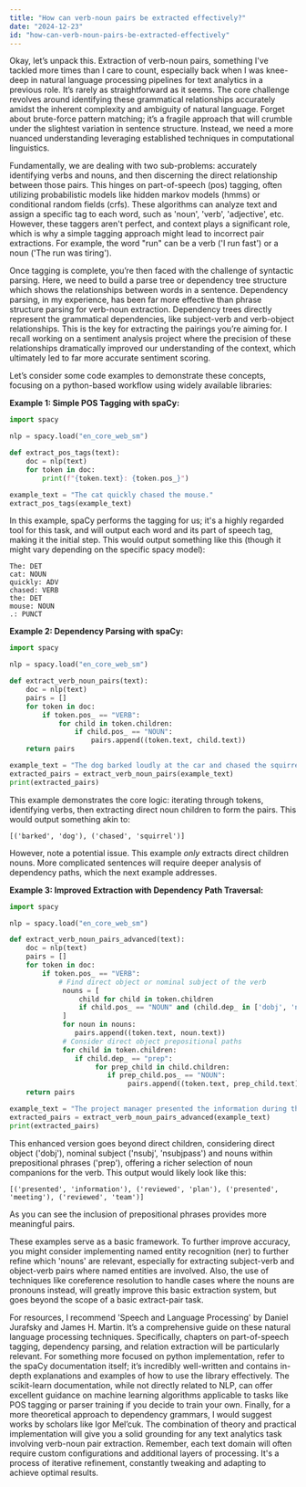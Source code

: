 ```yaml
---
title: "How can verb-noun pairs be extracted effectively?"
date: "2024-12-23"
id: "how-can-verb-noun-pairs-be-extracted-effectively"
---
```


Okay, let’s unpack this. Extraction of verb-noun pairs, something I've tackled more times than I care to count, especially back when I was knee-deep in natural language processing pipelines for text analytics in a previous role. It’s rarely as straightforward as it seems. The core challenge revolves around identifying these grammatical relationships accurately amidst the inherent complexity and ambiguity of natural language. Forget about brute-force pattern matching; it’s a fragile approach that will crumble under the slightest variation in sentence structure. Instead, we need a more nuanced understanding leveraging established techniques in computational linguistics.

Fundamentally, we are dealing with two sub-problems: accurately identifying verbs and nouns, and then discerning the direct relationship between those pairs. This hinges on part-of-speech (pos) tagging, often utilizing probabilistic models like hidden markov models (hmms) or conditional random fields (crfs). These algorithms can analyze text and assign a specific tag to each word, such as 'noun', 'verb', 'adjective', etc. However, these taggers aren't perfect, and context plays a significant role, which is why a simple tagging approach might lead to incorrect pair extractions. For example, the word "run" can be a verb ('I run fast') or a noun ('The run was tiring').

Once tagging is complete, you’re then faced with the challenge of syntactic parsing. Here, we need to build a parse tree or dependency tree structure which shows the relationships between words in a sentence. Dependency parsing, in my experience, has been far more effective than phrase structure parsing for verb-noun extraction. Dependency trees directly represent the grammatical dependencies, like subject-verb and verb-object relationships. This is the key for extracting the pairings you’re aiming for. I recall working on a sentiment analysis project where the precision of these relationships dramatically improved our understanding of the context, which ultimately led to far more accurate sentiment scoring.

Let’s consider some code examples to demonstrate these concepts, focusing on a python-based workflow using widely available libraries:

**Example 1: Simple POS Tagging with spaCy:**

```python
import spacy

nlp = spacy.load("en_core_web_sm")

def extract_pos_tags(text):
    doc = nlp(text)
    for token in doc:
        print(f"{token.text}: {token.pos_}")

example_text = "The cat quickly chased the mouse."
extract_pos_tags(example_text)
```

In this example, spaCy performs the tagging for us; it's a highly regarded tool for this task, and will output each word and its part of speech tag, making it the initial step. This would output something like this (though it might vary depending on the specific spacy model):
```
The: DET
cat: NOUN
quickly: ADV
chased: VERB
the: DET
mouse: NOUN
.: PUNCT
```

**Example 2: Dependency Parsing with spaCy:**

```python
import spacy

nlp = spacy.load("en_core_web_sm")

def extract_verb_noun_pairs(text):
    doc = nlp(text)
    pairs = []
    for token in doc:
        if token.pos_ == "VERB":
            for child in token.children:
                if child.pos_ == "NOUN":
                    pairs.append((token.text, child.text))
    return pairs

example_text = "The dog barked loudly at the car and chased the squirrel."
extracted_pairs = extract_verb_noun_pairs(example_text)
print(extracted_pairs)

```
This example demonstrates the core logic: iterating through tokens, identifying verbs, then extracting direct noun children to form the pairs. This would output something akin to:

```
[('barked', 'dog'), ('chased', 'squirrel')]
```

However, note a potential issue. This example *only* extracts direct children nouns. More complicated sentences will require deeper analysis of dependency paths, which the next example addresses.

**Example 3: Improved Extraction with Dependency Path Traversal:**

```python
import spacy

nlp = spacy.load("en_core_web_sm")

def extract_verb_noun_pairs_advanced(text):
    doc = nlp(text)
    pairs = []
    for token in doc:
        if token.pos_ == "VERB":
            # Find direct object or nominal subject of the verb
             nouns = [
                 child for child in token.children
                 if child.pos_ == "NOUN" and (child.dep_ in ['dobj', 'nsubj', 'nsubjpass'] )
             ]
             for noun in nouns:
                pairs.append((token.text, noun.text))
             # Consider direct object prepositional paths
             for child in token.children:
                if child.dep_ == "prep":
                     for prep_child in child.children:
                        if prep_child.pos_ == "NOUN":
                             pairs.append((token.text, prep_child.text))
    return pairs

example_text = "The project manager presented the information during the meeting and reviewed the plan with the team."
extracted_pairs = extract_verb_noun_pairs_advanced(example_text)
print(extracted_pairs)
```

This enhanced version goes beyond direct children, considering direct object ('dobj'), nominal subject ('nsubj', 'nsubjpass') and nouns within prepositional phrases ('prep'), offering a richer selection of noun companions for the verb. This output would likely look like this:

```
[('presented', 'information'), ('reviewed', 'plan'), ('presented', 'meeting'), ('reviewed', 'team')]
```
As you can see the inclusion of prepositional phrases provides more meaningful pairs.

These examples serve as a basic framework. To further improve accuracy, you might consider implementing named entity recognition (ner) to further refine which 'nouns' are relevant, especially for extracting subject-verb and object-verb pairs where named entities are involved. Also, the use of techniques like coreference resolution to handle cases where the nouns are pronouns instead, will greatly improve this basic extraction system, but goes beyond the scope of a basic extract-pair task.

For resources, I recommend 'Speech and Language Processing' by Daniel Jurafsky and James H. Martin. It’s a comprehensive guide on these natural language processing techniques. Specifically, chapters on part-of-speech tagging, dependency parsing, and relation extraction will be particularly relevant. For something more focused on python implementation, refer to the spaCy documentation itself; it’s incredibly well-written and contains in-depth explanations and examples of how to use the library effectively. The scikit-learn documentation, while not directly related to NLP, can offer excellent guidance on machine learning algorithms applicable to tasks like POS tagging or parser training if you decide to train your own. Finally, for a more theoretical approach to dependency grammars, I would suggest works by scholars like Igor Mel’cuk. The combination of theory and practical implementation will give you a solid grounding for any text analytics task involving verb-noun pair extraction.
Remember, each text domain will often require custom configurations and additional layers of processing. It's a process of iterative refinement, constantly tweaking and adapting to achieve optimal results.
